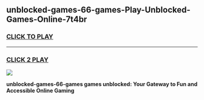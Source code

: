 
## unblocked-games-66-games-Play-Unblocked-Games-Online-7t4br
<h3>
<a href="https://premium76.site?title=unblocked-games-66-games&ref=24A">CLICK TO PLAY</a></h3>
<hr>

<h3>
<a href="https://premium76.site?title=unblocked-games-66-games&ref=24A">CLICK 2 PLAY</a>
  
</h3>

<a href="https://premium76.site?title=unblocked-games-66-games&ref=24A"><img src="https://clearcache.store/games.png"></a>


**unblocked-games-66-games games unblocked: Your Gateway to Fun and Accessible Online Gaming**
